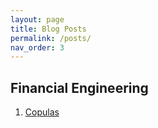 ```yaml
---
layout: page
title: Blog Posts
permalink: /posts/
nav_order: 3
---
```


## Financial Engineering

1. [Copulas](https://xingjian.github.io/posts/copula.md)